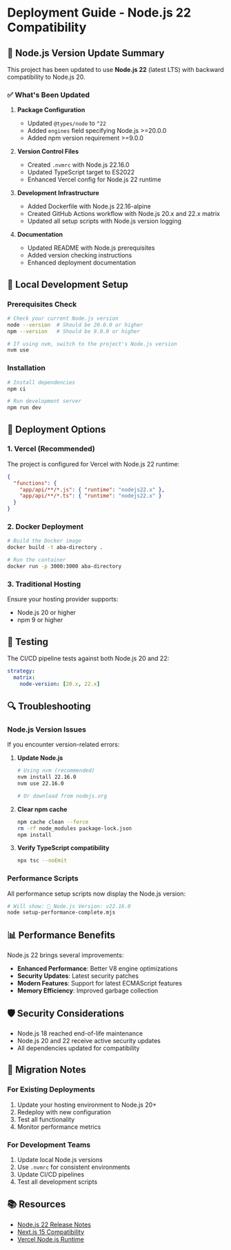 # Deployment Guide - Node.js 22 Compatibility

## 🚀 Node.js Version Update Summary

This project has been updated to use **Node.js 22** (latest LTS) with backward compatibility to Node.js 20.

### ✅ What's Been Updated

1. **Package Configuration**
   - Updated `@types/node` to `^22`
   - Added `engines` field specifying Node.js >=20.0.0
   - Added npm version requirement >=9.0.0

2. **Version Control Files**
   - Created `.nvmrc` with Node.js 22.16.0
   - Updated TypeScript target to ES2022
   - Enhanced Vercel config for Node.js 22 runtime

3. **Development Infrastructure**
   - Added Dockerfile with Node.js 22.16-alpine
   - Created GitHub Actions workflow with Node.js 20.x and 22.x matrix
   - Updated all setup scripts with Node.js version logging

4. **Documentation**
   - Updated README with Node.js prerequisites
   - Added version checking instructions
   - Enhanced deployment documentation

## 🔧 Local Development Setup

### Prerequisites Check
```bash
# Check your current Node.js version
node --version  # Should be 20.0.0 or higher
npm --version   # Should be 9.0.0 or higher

# If using nvm, switch to the project's Node.js version
nvm use
```

### Installation
```bash
# Install dependencies
npm ci

# Run development server
npm run dev
```

## 🚢 Deployment Options

### 1. Vercel (Recommended)
The project is configured for Vercel with Node.js 22 runtime:
```json
{
  "functions": {
    "app/api/**/*.js": { "runtime": "nodejs22.x" },
    "app/api/**/*.ts": { "runtime": "nodejs22.x" }
  }
}
```

### 2. Docker Deployment
```bash
# Build the Docker image
docker build -t aba-directory .

# Run the container
docker run -p 3000:3000 aba-directory
```

### 3. Traditional Hosting
Ensure your hosting provider supports:
- Node.js 20 or higher
- npm 9 or higher

## 🧪 Testing

The CI/CD pipeline tests against both Node.js 20 and 22:
```yaml
strategy:
  matrix:
    node-version: [20.x, 22.x]
```

## 🔍 Troubleshooting

### Node.js Version Issues
If you encounter version-related errors:

1. **Update Node.js**
   ```bash
   # Using nvm (recommended)
   nvm install 22.16.0
   nvm use 22.16.0
   
   # Or download from nodejs.org
   ```

2. **Clear npm cache**
   ```bash
   npm cache clean --force
   rm -rf node_modules package-lock.json
   npm install
   ```

3. **Verify TypeScript compatibility**
   ```bash
   npx tsc --noEmit
   ```

### Performance Scripts
All performance setup scripts now display the Node.js version:
```bash
# Will show: 🔧 Node.js Version: v22.16.0
node setup-performance-complete.mjs
```

## 📊 Performance Benefits

Node.js 22 brings several improvements:
- **Enhanced Performance**: Better V8 engine optimizations
- **Security Updates**: Latest security patches
- **Modern Features**: Support for latest ECMAScript features
- **Memory Efficiency**: Improved garbage collection

## 🛡️ Security Considerations

- Node.js 18 reached end-of-life maintenance
- Node.js 20 and 22 receive active security updates
- All dependencies updated for compatibility

## 🔄 Migration Notes

### For Existing Deployments
1. Update your hosting environment to Node.js 20+
2. Redeploy with new configuration
3. Test all functionality
4. Monitor performance metrics

### For Development Teams
1. Update local Node.js versions
2. Use `.nvmrc` for consistent environments
3. Update CI/CD pipelines
4. Test all development scripts

## 📚 Resources

- [Node.js 22 Release Notes](https://nodejs.org/en/blog/release/v22.0.0)
- [Next.js 15 Compatibility](https://nextjs.org/docs)
- [Vercel Node.js Runtime](https://vercel.com/docs/concepts/functions/serverless-functions/runtimes/node-js)
